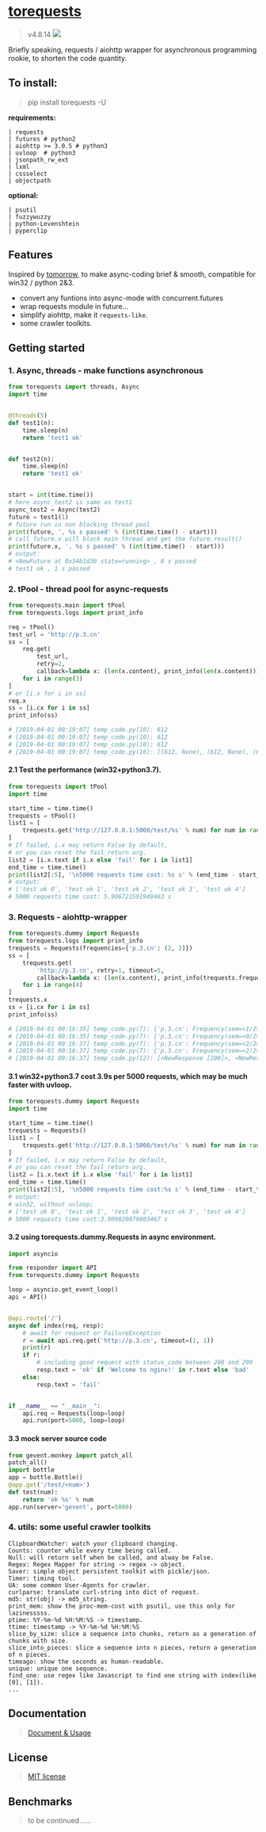 # [torequests](https://github.com/ClericPy/torequests)

> v4.8.14  ![](https://api.travis-ci.org/ClericPy/torequests.svg?branch=master)

Briefly speaking, requests / aiohttp wrapper for asynchronous programming rookie, to shorten the code quantity. 

## To install:

> pip install torequests -U

**requirements:**

    | requests
    | futures # python2
    | aiohttp >= 3.0.5 # python3
    | uvloop  # python3
    | jsonpath_rw_ext
    | lxml
    | cssselect
    | objectpath

**optional:**

    | psutil
    | fuzzywuzzy
    | python-Levenshtein
    | pyperclip

## Features

Inspired by [tomorrow](https://github.com/madisonmay/Tomorrow), to make async-coding brief & smooth, compatible for win32 / python 2&3.

* convert any funtions into async-mode with concurrent.futures
* wrap requests module in future...
* simplify aiohttp, make it `requests-like`.
* some crawler toolkits.

## Getting started

### 1. Async, threads - make functions asynchronous

```python
from torequests import threads, Async
import time


@threads(5)
def test1(n):
    time.sleep(n)
    return 'test1 ok'


def test2(n):
    time.sleep(n)
    return 'test1 ok'


start = int(time.time())
# here async_test2 is same as test1
async_test2 = Async(test2)
future = test1(1)
# future run in non blocking thread pool
print(future, ', %s s passed' % (int(time.time() - start)))
# call future.x will block main thread and get the future.result()
print(future.x, ', %s s passed' % (int(time.time() - start)))
# output:
# <NewFuture at 0x34b1d30 state=running> , 0 s passed
# test1 ok , 1 s passed
```
### 2. tPool - thread pool for async-requests

```python
from torequests.main import tPool
from torequests.logs import print_info

req = tPool()
test_url = 'http://p.3.cn'
ss = [
    req.get(
        test_url,
        retry=2,
        callback=lambda x: (len(x.content), print_info(len(x.content))))
    for i in range(3)
]
# or [i.x for i in ss]
req.x
ss = [i.cx for i in ss]
print_info(ss)

# [2019-04-01 00:19:07] temp_code.py(10): 612
# [2019-04-01 00:19:07] temp_code.py(10): 612
# [2019-04-01 00:19:07] temp_code.py(10): 612
# [2019-04-01 00:19:07] temp_code.py(16): [(612, None), (612, None), (612, None)]

```

#### 2.1 Test the performance (win32+python3.7).

```python
from torequests import tPool
import time

start_time = time.time()
trequests = tPool()
list1 = [
    trequests.get('http://127.0.0.1:5000/test/%s' % num) for num in range(5000)
]
# If failed, i.x may return False by default,
# or you can reset the fail_return arg.
list2 = [i.x.text if i.x else 'fail' for i in list1]
end_time = time.time()
print(list2[:5], '\n5000 requests time cost: %s s' % (end_time - start_time))
# output:
# ['test ok 0', 'test ok 1', 'test ok 2', 'test ok 3', 'test ok 4'] 
# 5000 requests time cost: 5.906721591949463 s
```

### 3. Requests - aiohttp-wrapper

```python
from torequests.dummy import Requests
from torequests.logs import print_info
trequests = Requests(frequencies={'p.3.cn': (2, 2)})
ss = [
    trequests.get(
        'http://p.3.cn', retry=1, timeout=5,
        callback=lambda x: (len(x.content), print_info(trequests.frequencies)))
    for i in range(4)
]
trequests.x
ss = [i.cx for i in ss]
print_info(ss)

# [2019-04-01 00:16:35] temp_code.py(7): {'p.3.cn': Frequency(sem=<1/2>, interval=2)}
# [2019-04-01 00:16:35] temp_code.py(7): {'p.3.cn': Frequency(sem=<0/2>, interval=2)}
# [2019-04-01 00:16:37] temp_code.py(7): {'p.3.cn': Frequency(sem=<2/2>, interval=2)}
# [2019-04-01 00:16:37] temp_code.py(7): {'p.3.cn': Frequency(sem=<2/2>, interval=2)}
# [2019-04-01 00:16:37] temp_code.py(12): [<NewResponse [200]>, <NewResponse [200]>, <NewResponse [200]>, <NewResponse [200]>]

```

#### 3.1 win32+python3.7 cost 3.9s per 5000 requests, which may be much faster with uvloop.

```python
from torequests.dummy import Requests
import time

start_time = time.time()
trequests = Requests()
list1 = [
    trequests.get('http://127.0.0.1:5000/test/%s' % num) for num in range(5000)
]
# If failed, i.x may return False by default,
# or you can reset the fail_return arg.
list2 = [i.x.text if i.x else 'fail' for i in list1]
end_time = time.time()
print(list2[:5], '\n5000 requests time cost:%s s' % (end_time - start_time))
# output:
# win32, without uvloop;
# ['test ok 0', 'test ok 1', 'test ok 2', 'test ok 3', 'test ok 4'] 
# 5000 requests time cost:3.909820079803467 s
```

#### 3.2 using torequests.dummy.Requests in async environment.

```python
import asyncio

from responder import API
from torequests.dummy import Requests

loop = asyncio.get_event_loop()
api = API()


@api.route('/')
async def index(req, resp):
    # await for request or FailureException
    r = await api.req.get('http://p.3.cn', timeout=(1, 1))
    print(r)
    if r:
        # including good request with status_code between 200 and 299
        resp.text = 'ok' if 'Welcome to nginx!' in r.text else 'bad'
    else:
        resp.text = 'fail'


if __name__ == "__main__":
    api.req = Requests(loop=loop)
    api.run(port=5000, loop=loop)
```

#### 3.3 mock server source code

```python
from gevent.monkey import patch_all
patch_all()
import bottle
app = bottle.Bottle()
@app.get('/test/<num>')
def test(num):
    return 'ok %s' % num
app.run(server='gevent', port=5000)
```

### 4. utils: some useful crawler toolkits

    ClipboardWatcher: watch your clipboard changing.
    Counts: counter while every time being called.
    Null: will return self when be called, and alway be False.
    Regex: Regex Mapper for string -> regex -> object.
    Saver: simple object persistent toolkit with pickle/json.
    Timer: timing tool.
    UA: some common User-Agents for crawler.
    curlparse: translate curl-string into dict of request.
    md5: str(obj) -> md5_string.
    print_mem: show the proc-mem-cost with psutil, use this only for lazinesssss.
    ptime: %Y-%m-%d %H:%M:%S -> timestamp.
    ttime: timestamp -> %Y-%m-%d %H:%M:%S
    slice_by_size: slice a sequence into chunks, return as a generation of chunks with size.
    slice_into_pieces: slice a sequence into n pieces, return a generation of n pieces.
    timeago: show the seconds as human-readable.
    unique: unique one sequence.
    find_one: use regex like Javascript to find one string with index(like [0], [1]).
    ...


## Documentation
> [Document & Usage](https://torequests.readthedocs.io/en/latest/)

## License
> [MIT license](LICENSE)

## Benchmarks
> to be continued......
